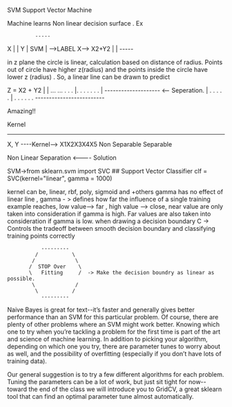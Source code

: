 SVM
Support Vector Machine



Machine learns Non linear decision surface . Ex

             -----
 X          |     |
 Y          | SVM | -->LABEL
 X--> X2+Y2 |     |
             -----

 in z plane the circle is linear, calculation based on distance of radius. Points out of circle have higher z(radius) and the points inside the circle have lower z (radius) . 
 So, a linear line can be drawn to predict


   Z = X2 + Y2 
    |
    | ...  ...  . . . 
    |. . .  . .    . .
    | --------------------  <-- Seperation.
    | .  .  .  .   .
    | . .   .  . . .
    ------------------------- 

 Amazing!!

 Kernel 
 ______

X, Y 			----Kernel--> X1X2X3X4X5
Non Separable  					Separable

Non Linear Separation <----	    Solution


SVM->from sklearn.svm import SVC ## Support Vector Classifier
clf = SVC(kernel="linear", gamma = 1000)

kernel can be, linear, rbf, poly, sigmoid and +others
gamma has no effect of linear line ,
gamma - > defines how far the influence of a single training example reaches, 
			low value--> far , high value --> close,
			near value are only taken into consideration if gamma is high.
			Far values are also taken into consideration if gamma is low.
			when drawing a decision boundary
C -> Controls the tradeoff between smooth decision boundary and classifying training points correctly

               ---------
             /           \
            /             \
           /  STOP Over    \
           \   Fitting     /  -> Make the decision boundry as linear as possible.
            \             /
             \           /
               ---------  


Naive Bayes is great for text--it’s faster and generally gives better performance than an SVM for this particular problem. Of course, there are plenty of other problems where an SVM might work better. Knowing which one to try when you’re tackling a problem for the first time is part of the art and science of machine learning. In addition to picking your algorithm, depending on which one you try, there are parameter tunes to worry about as well, and the possibility of overfitting (especially if you don’t have lots of training data).

Our general suggestion is to try a few different algorithms for each problem. Tuning the parameters can be a lot of work, but just sit tight for now--toward the end of the class we will introduce you to GridCV, a great sklearn tool that can find an optimal parameter tune almost automatically.
